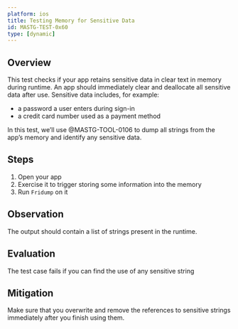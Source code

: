 ```yaml
---
platform: ios
title: Testing Memory for Sensitive Data
id: MASTG-TEST-0x60
type: [dynamic]
---
```


## Overview

This test checks if your app retains sensitive data in clear text in memory during runtime. An app should immediately clear and deallocate all sensitive data after use. Sensitive data includes, for example:

- a password a user enters during sign-in
- a credit card number used as a payment method

In this test, we’ll use @MASTG-TOOL-0106 to dump all strings from the app’s memory and identify any sensitive data.

## Steps

1. Open your app
2. Exercise it to trigger storing some information into the memory
3. Run `Fridump` on it

## Observation

The output should contain a list of strings present in the runtime.

## Evaluation

The test case fails if you can find the use of any sensitive string

## Mitigation

Make sure that you overwrite and remove the references to sensitive strings immediately after you finish using them.

